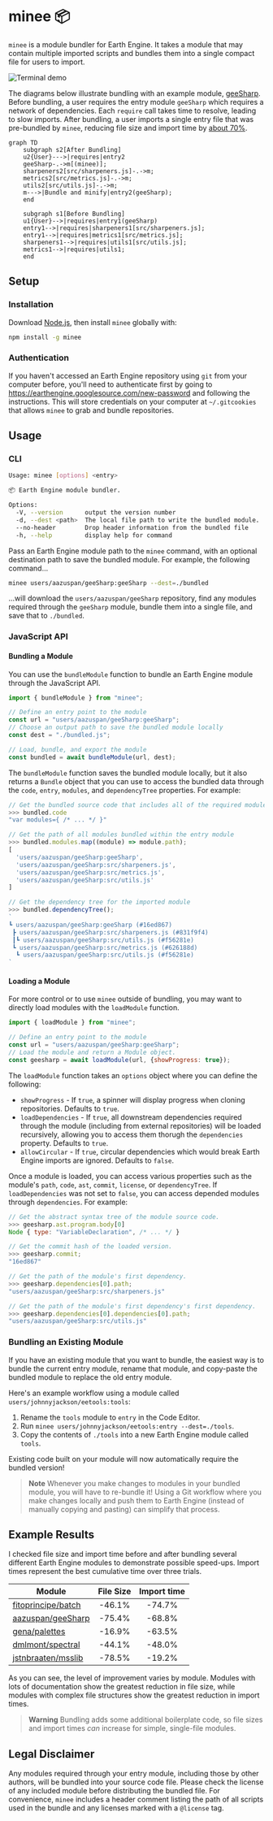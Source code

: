 # minee 📦

`minee` is a module bundler for Earth Engine. It takes a module that may contain multiple imported scripts and bundles them into a single compact file for users to import. 

![Terminal demo](./assets/minee_demo.gif)

The diagrams below illustrate bundling with an example module, [geeSharp](https://github.com/aazuspan/geeSharp.js). Before bundling, a user requires the entry module `geeSharp` which requires a network of dependencies. Each `require` call takes time to resolve, leading to slow imports. After bundling, a user imports a single entry file that was pre-bundled by `minee`, reducing file size and import time by [about 70%](#example-results).
```mermaid
graph TD
    subgraph s2[After Bundling]
    u2{User}--->|requires|entry2
    geeSharp-.->m[(minee)];
    sharpeners2[src/sharpeners.js]-.->m;
    metrics2[src/metrics.js]-.->m;
    utils2[src/utils.js]-.->m;
    m--->|Bundle and minify|entry2(geeSharp);
    end

    subgraph s1[Before Bundling]
    u1{User}-->|requires|entry1(geeSharp)
    entry1-->|requires|sharpeners1[src/sharpeners.js];
    entry1-->|requires|metrics1[src/metrics.js];
    sharpeners1-->|requires|utils1[src/utils.js];
    metrics1-->|requires|utils1;
    end
```

## Setup

### Installation

Download [Node.js](https://nodejs.org/en/download/), then install `minee` globally with:

```bash
npm install -g minee
```

### Authentication

If you haven't accessed an Earth Engine repository using `git` from your computer before, you'll need to authenticate first by going to https://earthengine.googlesource.com/new-password and following the instructions. This will store credentials on your computer at `~/.gitcookies` that allows `minee` to grab and bundle repositories.

## Usage

### CLI

```bash
Usage: minee [options] <entry>

📦 Earth Engine module bundler.

Options:
  -V, --version      output the version number
  -d, --dest <path>  The local file path to write the bundled module.
  --no-header        Drop header information from the bundled file
  -h, --help         display help for command
```

Pass an Earth Engine module path to the `minee` command, with an optional destination path to save the bundled module. For example, the following command...

```bash
minee users/aazuspan/geeSharp:geeSharp --dest=./bundled
```

...will download the `users/aazuspan/geeSharp` repository, find any modules required through the `geeSharp` module, bundle them into a single file, and save that to `./bundled`.

### JavaScript API

#### Bundling a Module

You can use the `bundleModule` function to bundle an Earth Engine module through the JavaScript API.

```javascript
import { bundleModule } from "minee";

// Define an entry point to the module
const url = "users/aazuspan/geeSharp:geeSharp";
// Choose an output path to save the bundled module locally
const dest = "./bundled.js";

// Load, bundle, and export the module
const bundled = await bundleModule(url, dest);
```

The `bundleModule` function saves the bundled module locally, but it also returns a `Bundle` object that you can use to access the bundled data through the `code`, `entry`, `modules`, and `dependencyTree` properties. For example:

```javascript
// Get the bundled source code that includes all of the required modules
>>> bundled.code
"var modules={ /* ... */ }" 

// Get the path of all modules bundled within the entry module
>>> bundled.modules.map((module) => module.path);
[
  'users/aazuspan/geeSharp:geeSharp',
  'users/aazuspan/geeSharp:src/sharpeners.js',
  'users/aazuspan/geeSharp:src/metrics.js',
  'users/aazuspan/geeSharp:src/utils.js'
]

// Get the dependency tree for the imported module
>>> bundled.dependencyTree();
`
┗ users/aazuspan/geeSharp:geeSharp (#16ed867)
 ┣ users/aazuspan/geeSharp:src/sharpeners.js (#831f9f4)
 ┃┗ users/aazuspan/geeSharp:src/utils.js (#f56281e)
 ┗ users/aazuspan/geeSharp:src/metrics.js (#626188d)
  ┗ users/aazuspan/geeSharp:src/utils.js (#f56281e)
`
```



#### Loading a Module

For more control or to use `minee` outside of bundling, you may want to directly load modules with the `loadModule` function.

```javascript
import { loadModule } from "minee";

// Define an entry point to the module
const url = "users/aazuspan/geeSharp:geeSharp";
// Load the module and return a Module object.
const geesharp = await loadModule(url, {showProgress: true});
```

The `loadModule` function takes an `options` object where you can define the following:
- `showProgress` - If `true`, a spinner will display progress when cloning repositories. Defaults to `true`.
- `loadDependencies` - If `true`, all downstream dependencies required through the module (including from external repositories) will be loaded recursively, allowing you to access them thorugh the `dependencies` property. Defaults to `true`.
- `allowCircular` - If `true`, circular dependencies which would break Earth Engine imports are ignored. Defaults to `false`.

Once a module is loaded, you can access various properties such as the module's `path`, `code`, `ast`, `commit`, `license`, or `dependencyTree`. If `loadDependencies` was not set to `false`, you can access depended modules through `dependencies`. For example:

```javascript
// Get the abstract syntax tree of the module source code.
>>> geesharp.ast.program.body[0]
Node { type: "VariableDeclaration", /* ... */ } 

// Get the commit hash of the loaded version.
>>> geesharp.commit;
"16ed867"

// Get the path of the module's first dependency.
>>> geesharp.dependencies[0].path;
"users/aazuspan/geeSharp:src/sharpeners.js"

// Get the path of the module's first dependency's first dependency.
>>> geesharp.dependencies[0].dependencies[0].path;
"users/aazuspan/geeSharp:src/utils.js"
```

### Bundling an Existing Module

If you have an existing module that you want to bundle, the easiest way is to bundle the current entry module, rename that module, and copy-paste the bundled module to replace the old entry module.

Here's an example workflow using a module called `users/johnnyjackson/eetools:tools`:

1. Rename the `tools` module to `entry` in the Code Editor.
2. Run `minee users/johnnyjackson/eetools:entry --dest=./tools`.
3. Copy the contents of `./tools` into a new Earth Engine module called `tools`.

Existing code built on your module will now automatically require the bundled version!

> **Note**
> Whenever you make changes to modules in your bundled module, you will have to re-bundle it! Using a Git workflow where you make changes locally and push them to Earth Engine (instead of manually copying and pasting) can simplify that process.

## Example Results

I checked file size and import time before and after bundling several different Earth Engine modules to demonstrate possible speed-ups. Import times represent the best cumulative time over three trials.

| Module             | File Size | Import time |
|--------------------|:---------:|:-----------:|
| [fitoprincipe/batch](https://github.com/fitoprincipe/geetools-code-editor) |   -46.1%  |    -74.7%   |
| [aazuspan/geeSharp](https://github.com/aazuspan/geeSharp.js) | -75.4% | -68.8% |
| [gena/palettes](https://github.com/gee-community/ee-palettes)      |   -16.9%  |    -63.5%   |
| [dmlmont/spectral](https://github.com/davemlz/spectral)   |   -44.1%  |    -48.0%   |
| [jstnbraaten/msslib](https://github.com/gee-community/msslib) |   -78.5%  |    -19.2%   |

As you can see, the level of improvement varies by module. Modules with lots of documentation show the greatest reduction in file size, while modules with complex file structures show the greatest reduction in import times.

> **Warning**
> Bundling adds some additional boilerplate code, so file sizes and import times *can* increase for simple, single-file modules.

## Legal Disclaimer

Any modules required through your entry module, including those by other authors, will be bundled into your source code file. Please check the license of any included module before distributing the bundled file. For convenience, `minee` includes a header comment listing the path of all scripts used in the bundle and any licenses marked with a `@license` tag.
